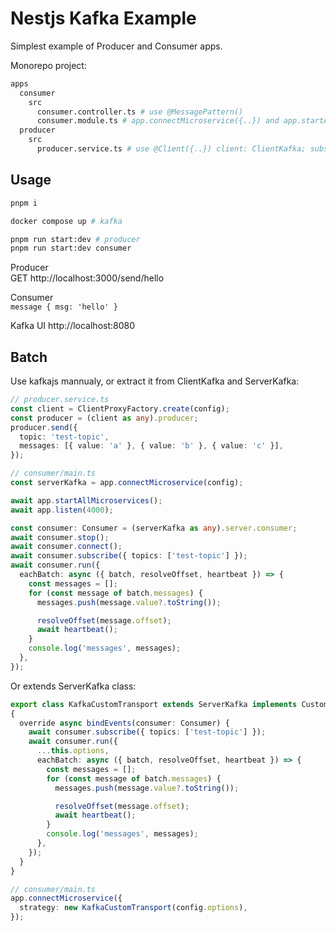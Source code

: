 # Nestjs Kafka Example
Simplest example of Producer and Consumer apps.  

Monorepo project:
```sh
apps
  consumer
    src
      consumer.controller.ts # use @MessagePattern()
      consumer.module.ts # app.connectMicroservice({..}) and app.startAllMicroservices()
  producer
    src
      producer.service.ts # use @Client({..}) client: ClientKafka; subscribe to topic and send
```

## Usage

```sh
pnpm i

docker compose up # kafka

pnpm run start:dev # producer
pnpm run start:dev consumer
```
Producer  
GET http://localhost:3000/send/hello

Consumer  
`message { msg: 'hello' }`

Kafka UI
http://localhost:8080

## Batch

Use kafkajs mannualy, or extract it from ClientKafka and ServerKafka:
```ts
// producer.service.ts
const client = ClientProxyFactory.create(config);
const producer = (client as any).producer;
producer.send({
  topic: 'test-topic',
  messages: [{ value: 'a' }, { value: 'b' }, { value: 'c' }],
});

// consumer/main.ts
const serverKafka = app.connectMicroservice(config);

await app.startAllMicroservices();
await app.listen(4000);

const consumer: Consumer = (serverKafka as any).server.consumer;
await consumer.stop();
await consumer.connect();
await consumer.subscribe({ topics: ['test-topic'] });
await consumer.run({
  eachBatch: async ({ batch, resolveOffset, heartbeat }) => {
    const messages = [];
    for (const message of batch.messages) {
      messages.push(message.value?.toString());

      resolveOffset(message.offset);
      await heartbeat();
    }
    console.log('messages', messages);
  },
});

```
Or extends ServerKafka class:  

```ts
export class KafkaCustomTransport extends ServerKafka implements CustomTransportStrategy
{
  override async bindEvents(consumer: Consumer) {
    await consumer.subscribe({ topics: ['test-topic'] });
    await consumer.run({
      ...this.options,
      eachBatch: async ({ batch, resolveOffset, heartbeat }) => {
        const messages = [];
        for (const message of batch.messages) {
          messages.push(message.value?.toString());

          resolveOffset(message.offset);
          await heartbeat();
        }
        console.log('messages', messages);
      },
    });
  }
}

// consumer/main.ts
app.connectMicroservice({
  strategy: new KafkaCustomTransport(config.options),
});

```